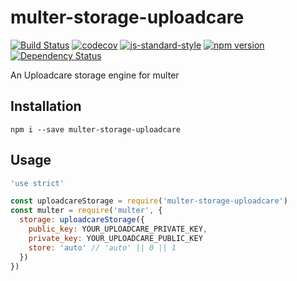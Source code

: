 # multer-storage-uploadcare
[![Build Status](https://travis-ci.org/vizeat/multer-storage-uploadcare.svg?branch=master)](https://travis-ci.org/vizeat/multer-storage-uploadcare) [![codecov](https://codecov.io/gh/vizeat/multer-storage-uploadcare/branch/master/graph/badge.svg)](https://codecov.io/gh/vizeat/multer-storage-uploadcare) [![js-standard-style](https://img.shields.io/badge/code%20style-standard-brightgreen.svg)](http://standardjs.com/) [![npm version](https://badge.fury.io/js/multer-storage-uploadcare.svg)](https://badge.fury.io/js/multer-storage-uploadcare) [![Dependency Status](https://david-dm.org/vizeat/multer-storage-uploadcare.svg)](https://david-dm.org/vizeat/multer-storage-uploadcare)

An Uploadcare storage engine for multer

## Installation

`npm i --save multer-storage-uploadcare`

## Usage

```javascript
'use strict'

const uploadcareStorage = require('multer-storage-uploadcare')
const multer = require('multer', {
  storage: uploadcareStorage({
    public_key: YOUR_UPLOADCARE_PRIVATE_KEY,
    private_key: YOUR_UPLOADCARE_PUBLIC_KEY
    store: 'auto' // 'auto' || 0 || 1
  })
})

```

